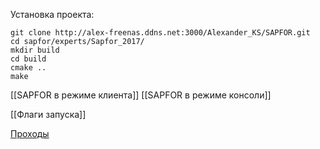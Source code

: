 

Установка проекта: 

```
git clone http://alex-freenas.ddns.net:3000/Alexander_KS/SAPFOR.git
cd sapfor/experts/Sapfor_2017/  
mkdir build  
cd build  
cmake ..  
make
```


[[SAPFOR в режиме клиента]]
[[SAPFOR в режиме консоли]]

[[Флаги запуска]]

[Проходы](<passes>)


